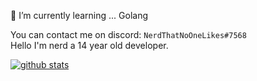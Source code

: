 
🌱 I’m currently learning ... Golang
 
You can contact me on discord: `NerdThatNoOneLikes#7568`  
Hello I'm nerd a 14 year old developer.

[![github stats](https://github-readme-stats.vercel.app/api?username=nerdthatnoonelikes&count_private=true&theme=onedark)](https://github.com/anuraghazra/github-readme-stats)
